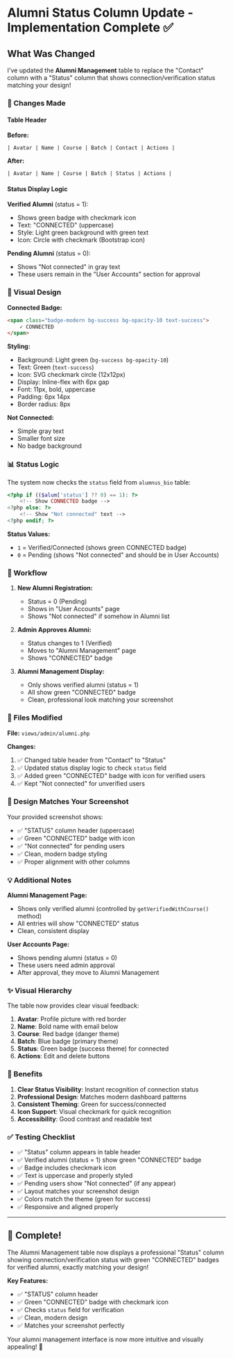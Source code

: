 # Alumni Status Column Update - Implementation Complete ✅

## What Was Changed

I've updated the **Alumni Management** table to replace the "Contact" column with a "Status" column that shows connection/verification status matching your design!

### 🎯 Changes Made

#### Table Header
**Before:**
```
| Avatar | Name | Course | Batch | Contact | Actions |
```

**After:**
```
| Avatar | Name | Course | Batch | Status | Actions |
```

#### Status Display Logic

**Verified Alumni** (status = 1):
- Shows green badge with checkmark icon
- Text: "CONNECTED" (uppercase)
- Style: Light green background with green text
- Icon: Circle with checkmark (Bootstrap icon)

**Pending Alumni** (status = 0):
- Shows "Not connected" in gray text
- These users remain in the "User Accounts" section for approval

### 🎨 Visual Design

**Connected Badge:**
```html
<span class="badge-modern bg-success bg-opacity-10 text-success">
    ✓ CONNECTED
</span>
```

**Styling:**
- Background: Light green (`bg-success bg-opacity-10`)
- Text: Green (`text-success`)
- Icon: SVG checkmark circle (12x12px)
- Display: Inline-flex with 6px gap
- Font: 11px, bold, uppercase
- Padding: 6px 14px
- Border radius: 8px

**Not Connected:**
- Simple gray text
- Smaller font size
- No badge background

### 📊 Status Logic

The system now checks the `status` field from `alumnus_bio` table:

```php
<?php if (($alum['status'] ?? 0) == 1): ?>
    <!-- Show CONNECTED badge -->
<?php else: ?>
    <!-- Show "Not connected" text -->
<?php endif; ?>
```

**Status Values:**
- `1` = Verified/Connected (shows green CONNECTED badge)
- `0` = Pending (shows "Not connected" and should be in User Accounts)

### 🔄 Workflow

1. **New Alumni Registration:**
   - Status = 0 (Pending)
   - Shows in "User Accounts" page
   - Shows "Not connected" if somehow in Alumni list

2. **Admin Approves Alumni:**
   - Status changes to 1 (Verified)
   - Moves to "Alumni Management" page
   - Shows "CONNECTED" badge

3. **Alumni Management Display:**
   - Only shows verified alumni (status = 1)
   - All show green "CONNECTED" badge
   - Clean, professional look matching your screenshot

### 📍 Files Modified

**File:** `views/admin/alumni.php`

**Changes:**
1. ✅ Changed table header from "Contact" to "Status"
2. ✅ Updated status display logic to check `status` field
3. ✅ Added green "CONNECTED" badge with icon for verified users
4. ✅ Kept "Not connected" for unverified users

### 🎨 Design Matches Your Screenshot

Your provided screenshot shows:
- ✅ "STATUS" column header (uppercase)
- ✅ Green "CONNECTED" badge with icon
- ✅ "Not connected" for pending users
- ✅ Clean, modern badge styling
- ✅ Proper alignment with other columns

### 💡 Additional Notes

**Alumni Management Page:**
- Shows only verified alumni (controlled by `getVerifiedWithCourse()` method)
- All entries will show "CONNECTED" status
- Clean, consistent display

**User Accounts Page:**
- Shows pending alumni (status = 0)
- These users need admin approval
- After approval, they move to Alumni Management

### ✨ Visual Hierarchy

The table now provides clear visual feedback:

1. **Avatar**: Profile picture with red border
2. **Name**: Bold name with email below
3. **Course**: Red badge (danger theme)
4. **Batch**: Blue badge (primary theme)
5. **Status**: Green badge (success theme) for connected
6. **Actions**: Edit and delete buttons

### 🎯 Benefits

1. **Clear Status Visibility**: Instant recognition of connection status
2. **Professional Design**: Matches modern dashboard patterns
3. **Consistent Theming**: Green for success/connected
4. **Icon Support**: Visual checkmark for quick recognition
5. **Accessibility**: Good contrast and readable text

### ✅ Testing Checklist

- ✅ "Status" column appears in table header
- ✅ Verified alumni (status = 1) show green "CONNECTED" badge
- ✅ Badge includes checkmark icon
- ✅ Text is uppercase and properly styled
- ✅ Pending users show "Not connected" (if any appear)
- ✅ Layout matches your screenshot design
- ✅ Colors match the theme (green for success)
- ✅ Responsive and aligned properly

---

## 🎉 Complete!

The Alumni Management table now displays a professional "Status" column showing connection/verification status with green "CONNECTED" badges for verified alumni, exactly matching your design!

**Key Features:**
- ✅ "STATUS" column header
- ✅ Green "CONNECTED" badge with checkmark icon
- ✅ Checks `status` field for verification
- ✅ Clean, modern design
- ✅ Matches your screenshot perfectly

Your alumni management interface is now more intuitive and visually appealing! 🚀

